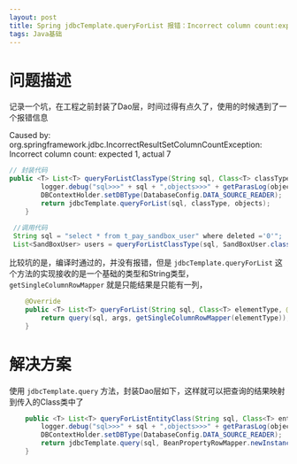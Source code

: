 ```yaml
---
layout: post
title: Spring jdbcTemplate.queryForList 报错：Incorrect column count:expected 1, actual 7
tags: Java基础
---
```

# 问题描述
记录一个坑，在工程之前封装了Dao层，时间过得有点久了，使用的时候遇到了一个报错信息

Caused by: org.springframework.jdbc.IncorrectResultSetColumnCountException: Incorrect column count: expected 1, actual 7
```java 
// 封装代码
public <T> List<T> queryForListClassType(String sql, Class<T> classType, Object... objects) {
        logger.debug("sql>>>" + sql + ",objects>>>" + getParasLog(objects));
        DBContextHolder.setDBType(DatabaseConfig.DATA_SOURCE_READER);
        return jdbcTemplate.queryForList(sql, classType, objects);
    }
   
 //调用代码
 String sql = "select * from t_pay_sandbox_user" where deleted ='0'";
 List<SandBoxUser> users = queryForListClassType(sql, SandBoxUser.class, null); 
```
比较坑的是，编译时通过的，并没有报错，但是 `jdbcTemplate.queryForList` 这个方法的实现接收的是一个基础的类型和String类型，`getSingleColumnRowMapper` 就是只能结果是只能有一列，

```java
	@Override
	public <T> List<T> queryForList(String sql, Class<T> elementType, @Nullable Object... args) throws DataAccessException {
		return query(sql, args, getSingleColumnRowMapper(elementType));
	}
```

# 解决方案
使用 `jdbcTemplate.query` 方法，封装Dao层如下，这样就可以把查询的结果映射到传入的Class类中了
```java
    public <T> List<T> queryForListEntityClass(String sql, Class<T> entityClass, Object... objects) {
        logger.debug("sql>>>" + sql + ",objects>>>" + getParasLog(objects));
        DBContextHolder.setDBType(DatabaseConfig.DATA_SOURCE_READER);
        return jdbcTemplate.query(sql, BeanPropertyRowMapper.newInstance(entityClass), objects);
    }
```